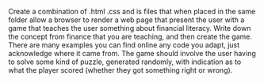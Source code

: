 Create a combination of .html .css and is files that when placed in the same folder allow a browser to render a web page that present the user with a game that teaches the user something about financial literacy. Write down the concept from finance that you are teaching, and then create the game. There are many examples you can find online any code you adapt, just acknowledge where it came from. The game should involve the user having to solve some kind of puzzle, generated randomly, with indication as to what the player scored (whether they got something right or wrong). 
